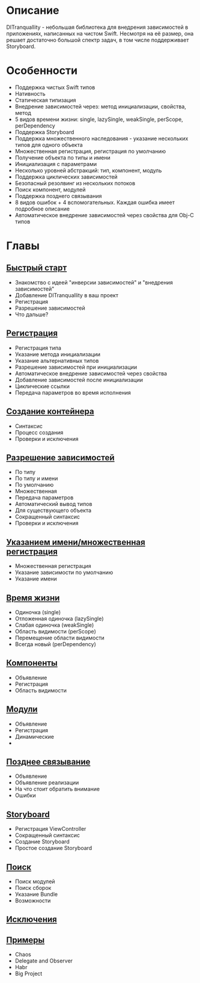 # Описание
DITranquallity - небольшая библиотека для внедрения зависимостей в приложениях, написанных на чистом Swift. Несмотря на её размер, она решает достаточно большой спектр задач, в том числе поддерживает Storyboard.

# Особенности
* Поддержка чистых Swift типов
* Нативность
* Статическая типизация
* Внедрение зависимостей через: метод инициализации, свойства, метод
* 5 видов времени жизни: single, lazySingle, weakSingle, perScope, perDependency
* Поддержка Storyboard
* Поддержка множественного наследования - указание нескольких типов для одного объекта
* Множественная регистрация, регистрация по умолчанию
* Получение объекта по типы и имени 
* Инициализация с параметрами
* Несколько уровней абстракций: тип, компонент, модуль
* Поддержка циклических зависимостей
* Безопасный резолвинг из нескольких потоков
* Поиск компонент, модулей
* Поддержка позднего связывания
* 8 видов ошибок + 4 вспомогательных. Каждая ошибка имеет подробное описание
* Автоматическое внедрение зависимостей через свойства для Obj-C типов

# Главы

## [Быстрый старт](quick_start.md)
* Знакомство с идеей "инверсии зависимостей" и "внедрения зависимостей"
* Добавление DITranquallity в ваш проект
* Регистрация
* Разрешение зависимостей
* Что дальше?

## [Регистрация](registration.md)
* Регистрация типа
* Указание метода инициализации
* Указание альтернативных типов
* Разрешение зависимостей при инициализации
* Автоматическое внедрение зависимостей через свойства
* Добавление зависимостей после инициализации
* Циклические ссылки
* Передача параметров во время исполнения

## [Создание контейнера](build.md)
* Синтаксис
* Процесс создания
* Проверки и исключения

## [Разрешение зависимостей](resolve.md)
* По типу
* По типу и имени
* По умолчанию
* Множественная
* Передача параметров
* Автоматический вывод типов
* Для существующего объекта
* Сокращенный синтаксис
* Проверки и исключения

## [Указанием имени/множественная регистрация](multi_name_registration.md)
* Множественная регистрация
* Указание зависимости по умолчанию
* Указание имени

## [Время жизни](lifetime.md)
* Одиночка (single)
* Отложенная одиночка (lazySingle)
* Слабая одиночка (weakSingle)
* Область видимости (perScope)
* Перемещение области видимости
* Всегда новый (perDependency)

## [Компоненты](component.md)
* Объявление
* Регистрация
* Область видимости

## [Модули](module.md)
* Объявление
* Регистрация
* Динамические
* 
## [Позднее связывание](lateBinding.md)
* Объявление
* Объявление реализации
* На что стоит обратить внимание
* Ошибки

## [Storyboard](storyboard.md)
* Регистрация ViewController
* Сокращенный синтаксис
* Создание Storyboard
* Простое создание Storyboard


## [Поиск](scan.md)
* Поиск модулей
* Поиск сборок
* Указание Bundle
* Возможности

## [Исключения](errors.md)

## [Примеры](sample.md)
* Chaos
* Delegate and Observer
* Habr
* Big Project
